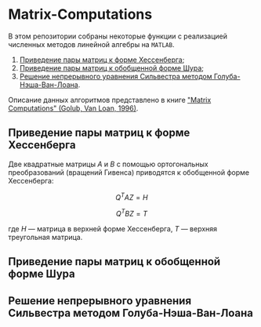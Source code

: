 # Matrix-Computations
В этом репозитории собраны некоторые функции с реализацией численных методов линейной алгебры на `MATLAB`.
1. [Приведение пары матриц к форме Хессенберга](https://github.com/LeoKhariton/Matrix-Computations/tree/main?tab=readme-ov-file#приведение-пары-матриц-к-форме-хессенберга);
3. [Приведение пары матриц к обобщенной форме Шура](https://github.com/LeoKhariton/Matrix-Computations/tree/main?tab=readme-ov-file#приведение-пары-матриц-к-обобщенной-форме-шура);
4. [Решение непрерывного уравнения Сильвестра методом Голуба-Нэша-Ван-Лоана](https://github.com/LeoKhariton/Matrix-Computations/tree/main?tab=readme-ov-file#приведение-пары-матриц-к-форме-хессенберга).

Описание данных алгоритмов представлено в книге ["Matrix Computations" (Golub, Van Loan, 1996)](https://github.com/LeoKhariton/Matrix-Computations/blob/main/Golub%20G.H.%2C%20Van%20Loan%20C.F.%20-%20Matrix%20Computations%20(1996).pdf).
## Приведение пары матриц к форме Хессенберга
Две квадратные матрицы $A$ и $B$ с помощью ортогональных преобразований (вращений Гивенса) приводятся к обобщенной форме Хессенберга:
```math
Q^T A Z = H
```
```math
Q^T B Z = T
```
где $H$ &mdash; матрица в верхней форме Хессенберга, $T$ &mdash; верхняя треугольная матрица.
## Приведение пары матриц к обобщенной форме Шура

## Решение непрерывного уравнения Сильвестра методом Голуба-Нэша-Ван-Лоана
